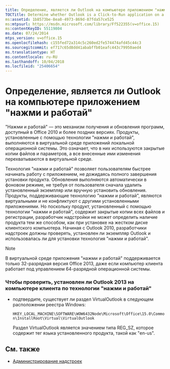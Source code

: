 ```yaml
---
title: Определение, является ли Outlook на компьютере приложением "нажми и работай"
TOCTitle: Determine whether Outlook is a Click-to-Run application on a computer
ms:assetid: 1b8573be-8ea8-4973-869d-87fda57ce525
ms:mtpsurl: https://msdn.microsoft.com/library/Ff522355(v=office.15)
ms:contentKeyID: 55119804
ms.date: 07/24/2014
mtps_version: v=office.15
ms.openlocfilehash: c155fed72a314c5c260ed2fe574474afd45c44c3
ms.sourcegitcommit: ef717c65d8dd41ababffb01eafc443c79950aed4
ms.translationtype: HT
ms.contentlocale: ru-RU
ms.lasthandoff: 10/04/2018
ms.locfileid: "25406654"
---
```

# <a name="determine-whether-outlook-is-a-click-to-run-application-on-a-computer"></a>Определение, является ли Outlook на компьютере приложением "нажми и работай"

"Нажми и работай" — это механизм получения и обновления программ, доступный в Office 2010 и более поздних версиях. Продукты, установленные с помощью технологии "нажми и работай", выполняются в виртуальной среде приложений локальной операционной системы. Это означает, что в них используются закрытые копии файлов и параметров, а все внесенные ими изменения перехватываются в виртуальной среде.

Технология "нажми и работай" позволяет пользователям быстрее начинать работу с приложением, не дожидаясь полного завершения установки продукта. Обновления выполняются автоматически в фоновом режиме, не требуя от пользователя сначала удалить установленный экземпляр или вручную установить обновления. Продукты, поддерживающие технологию "нажми и работай", являются виртуальными и не конфликтуют с другими установленными приложениями. Но поскольку продукт, установленный с помощью технологии "нажми и работай", содержит закрытые копии всех файлов и регистрации, разработчик надстройки не может определить наличие продукта тем же способом, как при установке на жестком диске клиентского компьютера. Начиная с Outlook 2010, разработчики надстроек должны проверять, установлен ли экземпляр Outlook и использовалась ли для установки технология "нажми и работай".


> [!NOTE]
> В виртуальной среде приложения "нажми и работай" поддерживается только 32-разрядная версия Office 2013, даже если компьютер клиента работает под управлением 64-разрядной операционной системы.



### <a name="to-check-whether-outlook-2013-was-delivered-by-click-to-run-on-a-client-computer"></a>Чтобы проверить, установлен ли Outlook 2013 на компьютере клиента по технологии "нажми и работай"

- подтвердите, существует ли раздел VirtualOutlook в следующем расположении реестра Windows:
    
  `HKEY_LOCAL_MACHINE\SOFTWARE\WOW6432Node\Microsoft\Office\15.0\Common\InstallRoot\Virtual\VirtualOutlook`
    
  Раздел VirtualOutlook является значением типа REG\_SZ, которое содержит тег языка установленного продукта, такой как "en-us".

## <a name="see-also"></a>См. также

- [Администрирование надстроек](add-in-administration.md)

